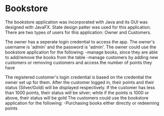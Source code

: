 # Bookstore
The bookstore application was incorporated with Java and its GUI was designed with JavaFX. 
State design patter was used for this application.
There are two types of users for this application: Owner and Customers.

The owner has a seperate login credential to access the app. The owner's username is 'admin' and the password is 'admin'.
The owner could use the bookstore application for the following:
-manage books, since they are able to add/remove the books from the table
-manage customers by adding new customers or removing customers and access the number of points they have

The registered customer's login credential is based on the credential the owner set up for them. 
After the customer logged in, their points and their status (Silver/Gold) will be displayed respectively.
If the customer has less than 1000 points, their status will be silver; while if the points is 1000 or above, their status will be gold
The customers could use the bookstore application for the following:
-Purchasing books either directly or redeeming points


